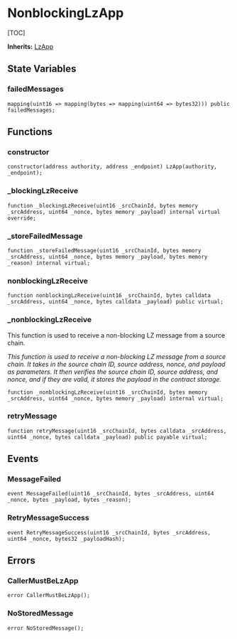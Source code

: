 # NonblockingLzApp

[TOC]

**Inherits:**
[LzApp](/gh-pages/src/src/layerZero/lzApp/LzApp.sol/abstract.LzApp.md)


## State Variables
### failedMessages

```solidity
mapping(uint16 => mapping(bytes => mapping(uint64 => bytes32))) public failedMessages;
```


## Functions
### constructor


```solidity
constructor(address authority, address _endpoint) LzApp(authority, _endpoint);
```

### _blockingLzReceive


```solidity
function _blockingLzReceive(uint16 _srcChainId, bytes memory _srcAddress, uint64 _nonce, bytes memory _payload) internal virtual override;
```

### _storeFailedMessage


```solidity
function _storeFailedMessage(uint16 _srcChainId, bytes memory _srcAddress, uint64 _nonce, bytes memory _payload, bytes memory _reason) internal virtual;
```

### nonblockingLzReceive


```solidity
function nonblockingLzReceive(uint16 _srcChainId, bytes calldata _srcAddress, uint64 _nonce, bytes calldata _payload) public virtual;
```

### _nonblockingLzReceive

This function is used to receive a non-blocking LZ message from a source chain.

*This function is used to receive a non-blocking LZ message from a source chain. It takes in the source chain ID, source address, nonce, and payload
as parameters. It then verifies the source chain ID, source address, and nonce, and if they are valid, it stores the payload in the contract storage.*


```solidity
function _nonblockingLzReceive(uint16 _srcChainId, bytes memory _srcAddress, uint64 _nonce, bytes memory _payload) internal virtual;
```

### retryMessage


```solidity
function retryMessage(uint16 _srcChainId, bytes calldata _srcAddress, uint64 _nonce, bytes calldata _payload) public payable virtual;
```

## Events
### MessageFailed

```solidity
event MessageFailed(uint16 _srcChainId, bytes _srcAddress, uint64 _nonce, bytes _payload, bytes _reason);
```

### RetryMessageSuccess

```solidity
event RetryMessageSuccess(uint16 _srcChainId, bytes _srcAddress, uint64 _nonce, bytes32 _payloadHash);
```

## Errors
### CallerMustBeLzApp

```solidity
error CallerMustBeLzApp();
```

### NoStoredMessage

```solidity
error NoStoredMessage();
```

